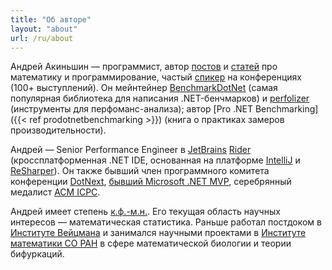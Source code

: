 ```yaml
---
title: "Об авторе"
layout: "about"
url: /ru/about
---
```


<div class="about-compact">

Андрей Акиньшин — программист,
  автор [постов](#posts) и [статей](#publications) про математику и программирование,
  частый [спикер](#talks) на конференциях (100+ выступлений).
Он мейнтейнер [BenchmarkDotNet](https://github.com/dotnet/BenchmarkDotNet)
  (самая популярная библиотека для написания .NET-бенчмарков)
  и [perfolizer](https://github.com/AndreyAkinshin/perfolizer)
  (инструменты для перфоманс-анализа);
  автор [Pro .NET Benchmarking]({{< ref prodotnetbenchmarking >}})
  (книга о практиках замеров производительности).

Андрей — Senior Performance Engineer в
  [JetBrains](https://www.jetbrains.com/) [Rider](https://www.jetbrains.com/rider/)
  (кроссплатформенная .NET IDE, основанная на платформе [IntelliJ](https://www.jetbrains.com/idea/) и [ReSharper](https://www.jetbrains.com/resharper/)).
Он также
  бывший член программного комитета конференции [DotNext](https://dotnext.ru/),
  [бывший Microsoft .NET MVP](https://mvp.microsoft.com/en-us/PublicProfile/5001348),
  серебрянный медалист [ACM ICPC](https://en.wikipedia.org/wiki/ACM_International_Collegiate_Programming_Contest).

Андрей имеет степень [к.ф.-м.н.](https://dlib.rsl.ru/01005540613).
Его текущая область научных интересов — математическая статистика.
Раньше работал постдоком в [Институте Вейцмана](http://www.weizmann.ac.il/)
  и занимался научными проектами в [Институте математики СО РАН](http://www.math.nsc.ru/)
  в сфере математической биологии и теории бифуркаций.

</div>